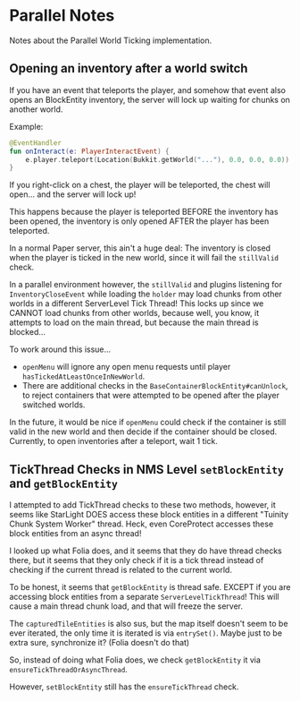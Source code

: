 # Parallel Notes

Notes about the Parallel World Ticking implementation.

## Opening an inventory after a world switch

If you have an event that teleports the player, and somehow that event also opens an BlockEntity inventory, the server will lock up waiting for chunks on another world.

Example:
```kotlin
@EventHandler
fun onInteract(e: PlayerInteractEvent) {
    e.player.teleport(Location(Bukkit.getWorld("..."), 0.0, 0.0, 0.0))
}
```

If you right-click on a chest, the player will be teleported, the chest will open... and the server will lock up!

This happens because the player is teleported BEFORE the inventory has been opened, the inventory is only opened AFTER the player has been teleported.

In a normal Paper server, this ain't a huge deal: The inventory is closed when the player is ticked in the new world, since it will fail the `stillValid` check.

In a parallel environment however, the `stillValid` and plugins listening for `InventoryCloseEvent` while loading the `holder` may load chunks from other worlds in a different ServerLevel Tick Thread! This locks up since we CANNOT load chunks from other worlds, because well, you know, it attempts to load on the main thread, but because the main thread is blocked...

To work around this issue...
* `openMenu` will ignore any open menu requests until player `hasTickedAtLeastOnceInNewWorld`.
* There are additional checks in the `BaseContainerBlockEntity#canUnlock`, to reject containers that were attempted to be opened after the player switched worlds.

In the future, it would be nice if `openMenu` could check if the container is still valid in the new world and then decide if the container should be closed. Currently, to open inventories after a teleport, wait 1 tick.

## TickThread Checks in NMS Level `setBlockEntity` and `getBlockEntity`

I attempted to add TickThread checks to these two methods, however, it seems like StarLight DOES access these block entities in a different "Tuinity Chunk System Worker" thread. Heck, even CoreProtect accesses these block entities from an async thread!

I looked up what Folia does, and it seems that they do have thread checks there, but it seems that they only check if it is a tick thread instead of checking if the current thread is related to the current world.

To be honest, it seems that `getBlockEntity` is thread safe. EXCEPT if you are accessing block entities from a separate `ServerLevelTickThread`! This will cause a main thread chunk load, and that will freeze the server.

The `capturedTileEntities` is also sus, but the map itself doesn't seem to be ever iterated, the only time it is iterated is via `entrySet()`. Maybe just to be extra sure, synchronize it? (Folia doesn't do that)

So, instead of doing what Folia does, we check `getBlockEntity` it via `ensureTickThreadOrAsyncThread`.

However, `setBlockEntity` still has the `ensureTickThread` check.